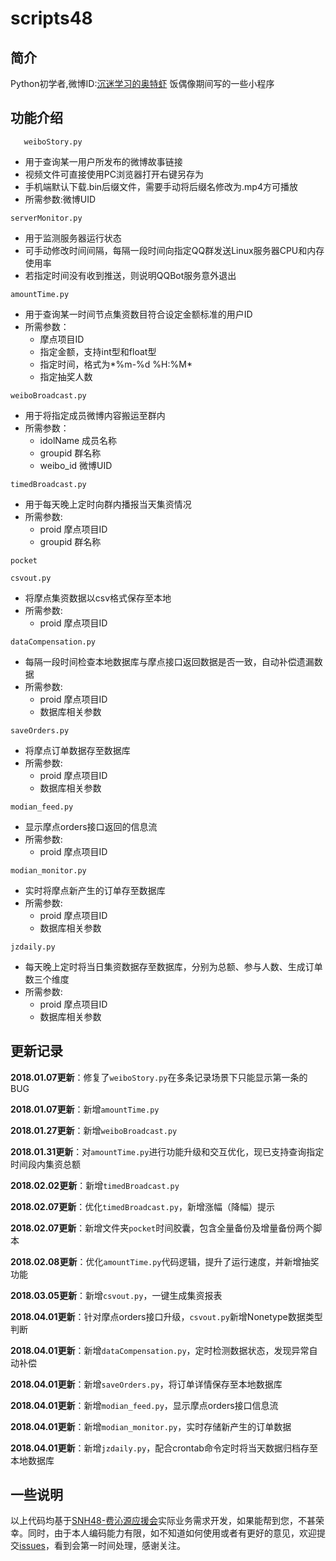 # scripts48


## 简介
Python初学者,微博ID:[沉迷学习的奥特虾](https://weibo.com/5510932216/profile?rightmod=1&wvr=6&mod=personinfo)
饭偶像期间写的一些小程序

## 功能介绍
` 	weiboStory.py`
* 用于查询某一用户所发布的微博故事链接
* 视频文件可直接使用PC浏览器打开右键另存为
* 手机端默认下载.bin后缀文件，需要手动将后缀名修改为.mp4方可播放  
* 所需参数:微博UID

 
`serverMonitor.py`
* 用于监测服务器运行状态
* 可手动修改时间间隔，每隔一段时间向指定QQ群发送Linux服务器CPU和内存使用率
* 若指定时间没有收到推送，则说明QQBot服务意外退出  


`amountTime.py`
* 用于查询某一时间节点集资数目符合设定金额标准的用户ID
* 所需参数：
   - 摩点项目ID
   - 指定金额，支持int型和float型
   - 指定时间，格式为*%m-%d %H:%M*
   - 指定抽奖人数

`weiboBroadcast.py`
* 用于将指定成员微博内容搬运至群内
* 所需参数：
  - idolName 成员名称
  - groupid 群名称
  - weibo_id 微博UID


`timedBroadcast.py`
* 用于每天晚上定时向群内播报当天集资情况
* 所需参数:
  - proid 摩点项目ID
  - groupid 群名称

`pocket`

`csvout.py`
* 将摩点集资数据以csv格式保存至本地
* 所需参数:
  - proid 摩点项目ID 

`dataCompensation.py`
* 每隔一段时间检查本地数据库与摩点接口返回数据是否一致，自动补偿遗漏数据
* 所需参数:
  - proid 摩点项目ID
  - 数据库相关参数

`saveOrders.py`
* 将摩点订单数据存至数据库
* 所需参数:
  - proid 摩点项目ID
  - 数据库相关参数

`modian_feed.py`
* 显示摩点orders接口返回的信息流
* 所需参数:
  - proid 摩点项目ID

`modian_monitor.py`
* 实时将摩点新产生的订单存至数据库
* 所需参数:
  - proid 摩点项目ID
  - 数据库相关参数

`jzdaily.py`
* 每天晚上定时将当日集资数据存至数据库，分别为总额、参与人数、生成订单数三个维度
* 所需参数:
  - proid 摩点项目ID
  - 数据库相关参数

##  更新记录


**2018.01.07更新**：修复了`weiboStory.py`在多条记录场景下只能显示第一条的BUG

**2018.01.07更新**：新增`amountTime.py`

**2018.01.27更新**：新增`weiboBroadcast.py`

**2018.01.31更新**：对`amountTime.py`进行功能升级和交互优化，现已支持查询指定时间段内集资总额

**2018.02.02更新**：新增`timedBroadcast.py`

**2018.02.07更新**：优化`timedBroadcast.py`，新增涨幅（降幅）提示

**2018.02.07更新**：新增文件夹`pocket`时间胶囊，包含全量备份及增量备份两个脚本

**2018.02.08更新**：优化`amountTime.py`代码逻辑，提升了运行速度，并新增抽奖功能

**2018.03.05更新**：新增`csvout.py`，一键生成集资报表

**2018.04.01更新**：针对摩点orders接口升级，`csvout.py`新增Nonetype数据类型判断

**2018.04.01更新**：新增`dataCompensation.py`，定时检测数据状态，发现异常自动补偿

**2018.04.01更新**：新增`saveOrders.py`，将订单详情保存至本地数据库

**2018.04.01更新**：新增`modian_feed.py`，显示摩点orders接口信息流

**2018.04.01更新**：新增`modian_monitor.py`，实时存储新产生的订单数据

**2018.04.01更新**：新增`jzdaily.py`，配合crontab命令定时将当天数据归档存至本地数据库

## 一些说明
以上代码均基于[SNH48-费沁源应援会](https://weibo.com/u/5577610720?topnav=1&wvr=6&topsug=1)实际业务需求开发，如果能帮到您，不甚荣幸。同时，由于本人编码能力有限，如不知道如何使用或者有更好的意见，欢迎提交[issues](https://github.com/ultraxia/scripts48/issues)，看到会第一时间处理，感谢关注。
